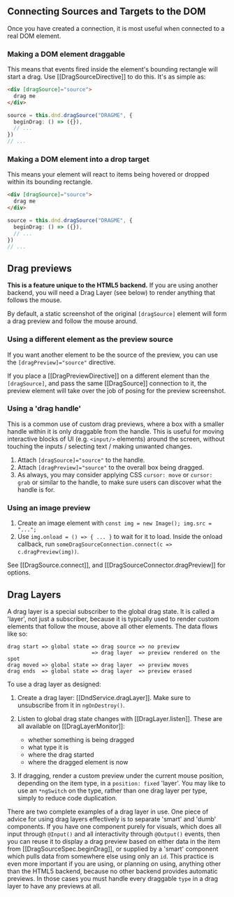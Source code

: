 ## Connecting Sources and Targets to the DOM

Once you have created a connection, it is most useful when connected to a real
DOM element.

### Making a DOM element draggable

This means that events fired inside the element's bounding rectangle will start
a drag. Use [[DragSourceDirective]] to do this. It's as simple as:

```html
<div [dragSource]="source">
  drag me
</div>
```
```typescript
source = this.dnd.dragSource("DRAGME", {
  beginDrag: () => ({}),
  // ...
})
// ...
```

### Making a DOM element into a drop target

This means your element will react to items being hovered or dropped within its
bounding rectangle.

```html
<div [dragSource]="source">
  drag me
</div>
```
```typescript
source = this.dnd.dragSource("DRAGME", {
  beginDrag: () => ({}),
  // ...
})
// ...
```

## Drag previews

__This is a feature unique to the HTML5 backend.__ If you are using another
backend, you will need a Drag Layer (see below) to render anything that follows
the mouse.

By default, a static screenshot of the original `[dragSource]` element will form
a drag preview and follow the mouse around.

### Using a different element as the preview source

If you want another element to be the source of the preview, you can use the
`[dragPreview]="source"` directive.

If you place a [[DragPreviewDirective]] on a different element than the
`[dragSource]`, and pass the same [[DragSource]] connection to it, the
preview element will take over the job of posing for the preview screenshot.

### Using a 'drag handle'

This is a common use of custom drag previews, where a box with a smaller handle
within it is only draggable from the handle. This is useful for moving
interactive blocks of UI (e.g. `<input/>` elements) around the screen, without
touching the inputs / selecting text / making unwanted changes.

1. Attach `[dragSource]="source"` to the handle.
2. Attach `[dragPreview]="source"` to the overall box being dragged.
3. As always, you may consider applying CSS `cursor: move` or `cursor: grab` or
   similar to the handle, to make sure users can discover what the handle is
   for.

### Using an image preview

1. Create an image element with `const img = new Image(); img.src = "...";`
2. Use `img.onload = () => { ... }` to wait for it to load. Inside the onload
   callback, run `someDragSourceConnection.connect(c => c.dragPreview(img))`.

See [[DragSource.connect]], and [[DragSourceConnector.dragPreview]] for options.


##  Drag Layers

A drag layer is a special subscriber to the global drag state. It is called
a 'layer', not just a subscriber, because it is typically used to render custom
elements that follow the mouse, above all other elements. The data flows like
so:

```
drag start => global state => drag source => no preview
                           => drag layer  => preview rendered on the spot
drag moved => global state => drag layer  => preview moves
drag ends  => global state => drag layer  => preview erased
```

To use a drag layer as designed:

1. Create a drag layer: [[DndService.dragLayer]]. Make sure to unsubscribe from
   it in `ngOnDestroy()`.
2. Listen to global drag state changes with [[DragLayer.listen]]. These are all available on [[DragLayerMonitor]]:

   * whether something is being dragged
   * what type it is
   * where the drag started
   * where the dragged element is now

3. If dragging, render a custom preview under the current mouse position,
   depending on the item type, in a `position: fixed` 'layer'. You may like to
   use an `*ngSwitch` on the type, rather than one drag layer per type, simply
   to reduce code duplication.

There are two complete examples of a drag layer in use. One piece of advice for
using drag layers effectively is to separate 'smart' and 'dumb' components. If
you have one component purely for visuals, which does all input through
`@Input()` and all interactivity through `@Output()` events, then you can reuse
it to display a drag preview based on either data in the item from
[[DragSourceSpec.beginDrag]], or supplied by a 'smart' component which pulls
data from somewhere else using only an `id`. This practice is even more
important if you are using, or planning on using, anything other than the HTML5
backend, because no other backend provides automatic previews. In those cases
you must handle every draggable `type` in a drag layer to have any previews at
all.
